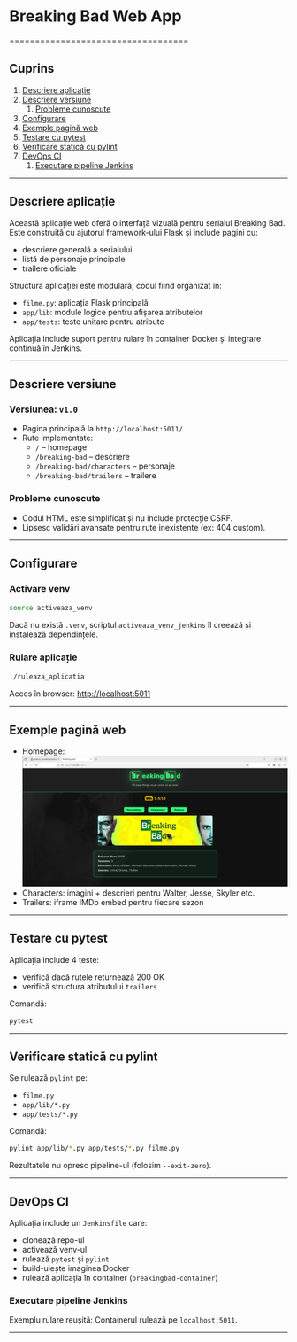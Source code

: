 # Breaking Bad Web App
===================================

## Cuprins
1. [Descriere aplicație](#descriere-aplicație)
2. [Descriere versiune](#descriere-versiune)
   1. [Probleme cunoscute](#probleme-cunoscute)
3. [Configurare](#configurare)
4. [Exemple pagină web](#exemple-pagină-web)
5. [Testare cu pytest](#testare-cu-pytest)
6. [Verificare statică cu pylint](#verificare-statică-cu-pylint)
7. [DevOps CI](#devops-ci)
   1. [Executare pipeline Jenkins](#executare-pipeline-jenkins)


---

## Descriere aplicație

Această aplicație web oferă o interfață vizuală pentru serialul Breaking Bad. Este construită cu ajutorul framework-ului Flask și include pagini cu:

- descriere generală a serialului
- listă de personaje principale
- trailere oficiale

Structura aplicației este modulară, codul fiind organizat în:
- `filme.py`: aplicația Flask principală
- `app/lib`: module logice pentru afișarea atributelor
- `app/tests`: teste unitare pentru atribute

Aplicația include suport pentru rulare în container Docker și integrare continuă în Jenkins.

---

## Descriere versiune

### Versiunea: `v1.0`

- Pagina principală la `http://localhost:5011/`
- Rute implementate:
  - `/` – homepage
  - `/breaking-bad` – descriere
  - `/breaking-bad/characters` – personaje
  - `/breaking-bad/trailers` – trailere

### Probleme cunoscute

- Codul HTML este simplificat și nu include protecție CSRF.
- Lipsesc validări avansate pentru rute inexistente (ex: 404 custom).

---

## Configurare

### Activare venv

```bash
source activeaza_venv
```

Dacă nu există `.venv`, scriptul `activeaza_venv_jenkins` îl creează și instalează dependințele.

### Rulare aplicație

```bash
./ruleaza_aplicatia
```

Acces în browser: [http://localhost:5011](http://localhost:5011)

---

## Exemple pagină web

- Homepage: ![image](https://github.com/larisa-mortoiu/curs_vcgj_2025_filme/blob/dev_Zarafin_Radu/static/screenshots/homepage.png)
- Characters: imagini + descrieri pentru Walter, Jesse, Skyler etc.
- Trailers: iframe IMDb embed pentru fiecare sezon

---

## Testare cu pytest

Aplicația include 4 teste:
- verifică dacă rutele returnează 200 OK
- verifică structura atributului `trailers`

Comandă:
```bash
pytest
```

---

## Verificare statică cu pylint

Se rulează `pylint` pe:
- `filme.py`
- `app/lib/*.py`
- `app/tests/*.py`

Comandă:
```bash
pylint app/lib/*.py app/tests/*.py filme.py
```

Rezultatele nu opresc pipeline-ul (folosim `--exit-zero`).

---

## DevOps CI

Aplicația include un `Jenkinsfile` care:

- clonează repo-ul
- activează venv-ul
- rulează `pytest` și `pylint`
- build-uiește imaginea Docker
- rulează aplicația în container (`breakingbad-container`)

### Executare pipeline Jenkins

Exemplu rulare reușită:
Containerul rulează pe `localhost:5011`.

---

